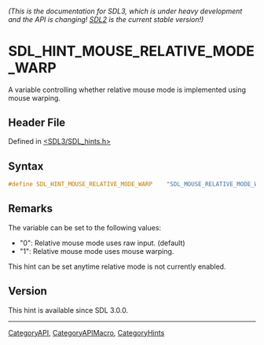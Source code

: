 ###### (This is the documentation for SDL3, which is under heavy development and the API is changing! [SDL2](https://wiki.libsdl.org/SDL2/) is the current stable version!)
# SDL_HINT_MOUSE_RELATIVE_MODE_WARP

A variable controlling whether relative mouse mode is implemented using mouse warping.

## Header File

Defined in [<SDL3/SDL_hints.h>](https://github.com/libsdl-org/SDL/blob/main/include/SDL3/SDL_hints.h)

## Syntax

```c
#define SDL_HINT_MOUSE_RELATIVE_MODE_WARP    "SDL_MOUSE_RELATIVE_MODE_WARP"
```

## Remarks

The variable can be set to the following values:

- "0": Relative mouse mode uses raw input. (default)
- "1": Relative mouse mode uses mouse warping.

This hint can be set anytime relative mode is not currently enabled.

## Version

This hint is available since SDL 3.0.0.

----
[CategoryAPI](CategoryAPI), [CategoryAPIMacro](CategoryAPIMacro), [CategoryHints](CategoryHints)

